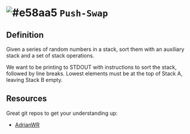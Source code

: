 # ![#e58aa5](https://via.placeholder.com/15/e58aa5/000000?text=+) `Push-Swap`


## Definition

Given a series of random numbers in a stack, sort them with an auxiliary stack and a set of stack operations.

We want to be printing to STDOUT with instructions to sort the stack, followed by line breaks. Lowest elements must be at the top of Stack A, leaving Stack B empty.

## Resources
Great git repos to get your understanding up:
- [AdrianWR](https://github.com/AdrianWR/push_swap)

